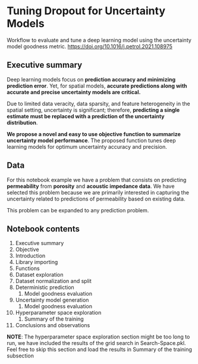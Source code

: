 # Tuning Dropout for Uncertainty Models
Workflow to evaluate and tune a deep learning model using the uncertainty model goodness metric.
https://doi.org/10.1016/j.petrol.2021.108975

## Executive summary

Deep learning models focus on **prediction accuracy and minimizing prediction error**. Yet, for spatial models, **accurate predictions along with accurate and precise uncertainty models are critical.** 

Due to limited data veracity, data sparsity, and feature heterogeneity in the spatial setting, uncertainty is significant; therefore, **predicting a single estimate must be replaced with a prediction of the uncertainty distribution**.

**We propose a novel and easy to use objective function to summarize uncertainty model performance**.
The proposed function tunes deep learning models for optimum uncertainty accuracy and precision.

## Data

For this notebook example we have a problem that consists on predicting **permeability** from **porosity** and **acoustic impedance data**. We have selected this problem because we are primarily interested in capturing the uncertainty related to predictions of permeability based on existing data. 

This problem can be expanded to any prediction problem.

## Notebook contents

1. Executive summary
2. Objective
3. Introduction
4. Library importing
5. Functions
6. Dataset exploration
7. Dataset normalization and split
8. Deterministic prediction
    1. Model goodness evaluation
9. Uncertainty model generation
    1. Model goodness evaluation
10. Hyperparameter space exploration
    1. Summary of the training
11. Conclusions and observations

**NOTE**: The hyperparameter space exploration section might be too long to run, we have included the results of the grid search in Search-Space.pkl. Feel free to skip this section and load the results in Summary of the training subsection
